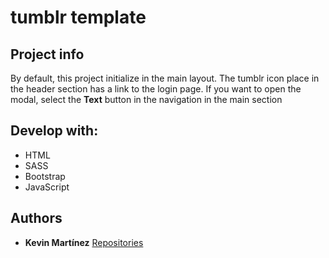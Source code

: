 # tumblr template 

## Project info

By default, this project initialize in the main layout. The tumblr icon place in the header section has a link to the login page. If you want to open the modal, select the **Text** button in the navigation in the main section 

## Develop with: 

* HTML
* SASS
* Bootstrap
* JavaScript

## Authors

* **Kevin Martínez** [Repositories](https://github.com/kevmart5) 